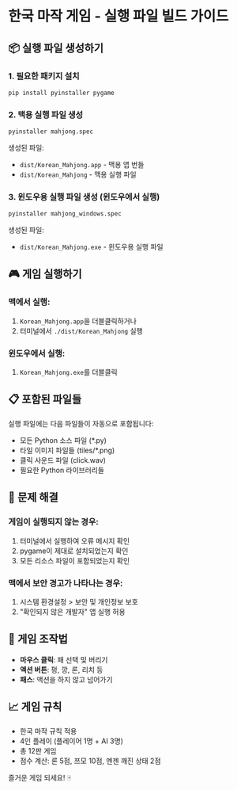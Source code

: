# 한국 마작 게임 - 실행 파일 빌드 가이드

## 📦 실행 파일 생성하기

### 1. 필요한 패키지 설치

```bash
pip install pyinstaller pygame
```

### 2. 맥용 실행 파일 생성

```bash
pyinstaller mahjong.spec
```

생성된 파일:
- `dist/Korean_Mahjong.app` - 맥용 앱 번들
- `dist/Korean_Mahjong` - 맥용 실행 파일

### 3. 윈도우용 실행 파일 생성 (윈도우에서 실행)

```bash
pyinstaller mahjong_windows.spec
```

생성된 파일:
- `dist/Korean_Mahjong.exe` - 윈도우용 실행 파일

## 🎮 게임 실행하기

### 맥에서 실행:
1. `Korean_Mahjong.app`을 더블클릭하거나
2. 터미널에서 `./dist/Korean_Mahjong` 실행

### 윈도우에서 실행:
1. `Korean_Mahjong.exe`를 더블클릭

## 📋 포함된 파일들

실행 파일에는 다음 파일들이 자동으로 포함됩니다:
- 모든 Python 소스 파일 (*.py)
- 타일 이미지 파일들 (tiles/*.png)
- 클릭 사운드 파일 (click.wav)
- 필요한 Python 라이브러리들

## 🔧 문제 해결

### 게임이 실행되지 않는 경우:
1. 터미널에서 실행하여 오류 메시지 확인
2. pygame이 제대로 설치되었는지 확인
3. 모든 리소스 파일이 포함되었는지 확인

### 맥에서 보안 경고가 나타나는 경우:
1. 시스템 환경설정 > 보안 및 개인정보 보호
2. "확인되지 않은 개발자" 앱 실행 허용

## 🎯 게임 조작법

- **마우스 클릭**: 패 선택 및 버리기
- **액션 버튼**: 펑, 깡, 론, 리치 등
- **패스**: 액션을 하지 않고 넘어가기

## 📈 게임 규칙

- 한국 마작 규칙 적용
- 4인 플레이 (플레이어 1명 + AI 3명)
- 총 12판 게임
- 점수 계산: 론 5점, 쯔모 10점, 멘젠 깨진 상태 2점

즐거운 게임 되세요! 🀄️ 